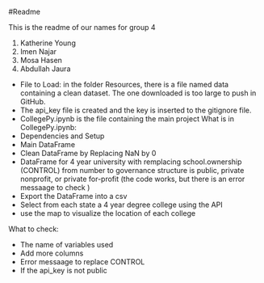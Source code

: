 #Readme

This is the readme of our names for group 4

1) Katherine Young  
2) Imen Najar
3) Mosa Hasen
4) Abdullah Jaura
   
-	File to Load: in the folder Resources, there is a file named data containing a clean dataset. The one downloaded is too large to push in GitHub.
-	The api_key file is created and the key is inserted to the gitignore file.
-	CollegePy.ipynb is the file containing the main project
What is  in  CollegePy.ipynb:
-	Dependencies and Setup
-	Main DataFrame 
-	Clean DataFrame by Replacing NaN by 0
-	DataFrame for 4 year university with remplacing  school.ownership (CONTROL) from number to governance structure is public, private nonprofit, or private for-profit (the code works, but there is an error messaage to check )
-	Export the DataFrame into a csv
-	Select from each state a 4 year degree college using the API
-	use the map to visualize the location of each college

What to check:
- The name of variables used
- Add more columns
- Error messaage to replace CONTROL
- If the api_key is not public
